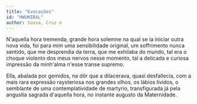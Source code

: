 ```yaml
---
title: "Evocações"
id: "HWUHIB4L"
author: Sousa, Cruz e
---
```

<div data-schema-version="8"><p>N'aquella hora tremenda, grande hora solemne na qual se ia iniciar outra nova vida, foi para mim uma sensibilidade original, um soffrimento nunca sentido, que me desprendia da terra, que me exhilaba do mundo, tal era o choque violento dos meus nervos nesse momento, tal a delicada e curiosa impressão da minh'alma n'esse transe supremo.</p> <p>Ella, abalada por gemidos, na dôr que a dilacerava, quasi desfallecia, com a mais rara expressão raysteriosa nos grandes olhos, os lábios lividos, o semblante de uma contemplatividade de martyrio, transfigurada já pela angustia sagrada d'aquella hora, no instante augusto da Maternidade.</p> </div>